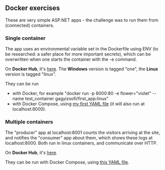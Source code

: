 <h2>Docker exercises</h2>

These are very simple ASP.NET apps - the challenge was to run them from (connected) containers.

<h3>Single container</h3>

The app uses an environmental variable set in the Dockerfile using ENV (to be researched: a safer place for more important secrets), which can be overwritten when one starts the container with the -e command.

On <strong>Docker Hub</strong>, it's <a href=https://cloud.docker.com/repository/docker/gagyizsofi/first_app>here</a>. 
The <strong>Windows</strong> version is tagged "one", the <strong>Linux</strong> version is tagged "linux".

They can be run
- with Docker, for example "docker run -p 8000:80 -e flower="violet" --name test_container gagyizsofi/first_app:linux"
- with Docker Compose, using <a href=https://github.com/zsofi-gagyi/dockerExercises/blob/linux/docker-compose.yml>my first YAML file</a> (it will also run at localhost:8000).

<h3>Multiple containers</h3>

The "producer" app at localhost:8001 counts the visitors arriving at the site, and notifies the "consumer" app about them, which shows these logs at localhost:8000. Both run in linux containers, and communicate over HTTP.

On <strong>Docker Hub</strong>, it's <a href=https://cloud.docker.com/repository/docker/gagyizsofi/multiple_containers>here</a>. 

They can be run with Docker Compose, using <a href=https://github.com/zsofi-gagyi/dockerExercises/blob/master/MultipleContainers/docker-compose.yaml>this YAML file</a>.
